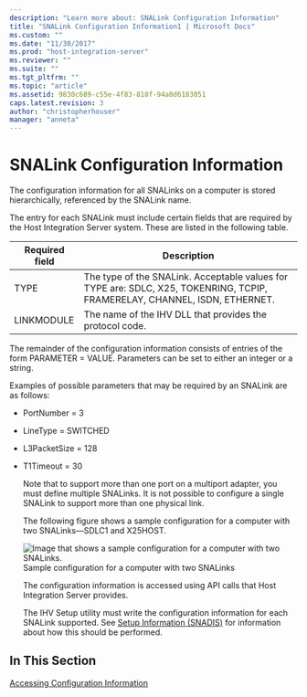 ```yaml
---
description: "Learn more about: SNALink Configuration Information"
title: "SNALink Configuration Information1 | Microsoft Docs"
ms.custom: ""
ms.date: "11/30/2017"
ms.prod: "host-integration-server"
ms.reviewer: ""
ms.suite: ""
ms.tgt_pltfrm: ""
ms.topic: "article"
ms.assetid: 9830c689-c55e-4f83-818f-94a0d6183051
caps.latest.revision: 3
author: "christopherhouser"
manager: "anneta"
---
```

# SNALink Configuration Information
The configuration information for all SNALinks on a computer is stored hierarchically, referenced by the SNALink name.  
  
 The entry for each SNALink must include certain fields that are required by the Host Integration Server system. These are listed in the following table.  
  
|Required field|Description|  
|--------------------|-----------------|  
|TYPE|The type of the SNALink. Acceptable values for TYPE are: SDLC, X25, TOKENRING, TCPIP, FRAMERELAY, CHANNEL, ISDN, ETHERNET.|  
|LINKMODULE|The name of the IHV DLL that provides the protocol code.|  
  
 The remainder of the configuration information consists of entries of the form PARAMETER = VALUE. Parameters can be set to either an integer or a string.  
  
 Examples of possible parameters that may be required by an SNALink are as follows:  
  
- PortNumber = 3  
  
- LineType = SWITCHED  
  
- L3PacketSize = 128  
  
- T1Timeout = 30  
  
  Note that to support more than one port on a multiport adapter, you must define multiple SNALinks. It is not possible to configure a single SNALink to support more than one physical link.  
  
  The following figure shows a sample configuration for a computer with two SNALinks—SDLC1 and X25HOST.  
  
  ![Image that shows a sample configuration for a computer with two SNALinks.](../core/media/dev3a.gif "dev3a")  
  Sample configuration for a computer with two SNALinks  
  
  The configuration information is accessed using API calls that Host Integration Server provides.  
  
  The IHV Setup utility must write the configuration information for each SNALink supported. See [Setup Information (SNADIS)](../core/setup-information-snadis-1.md) for information about how this should be performed.  
  
## In This Section  
 [Accessing Configuration Information](../core/accessing-configuration-information2.md)
